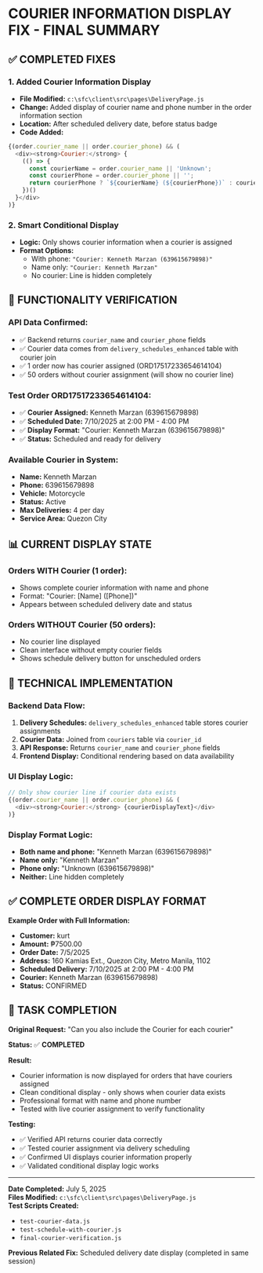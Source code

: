 # COURIER INFORMATION DISPLAY FIX - FINAL SUMMARY

## ✅ COMPLETED FIXES

### 1. **Added Courier Information Display**
- **File Modified:** `c:\sfc\client\src\pages\DeliveryPage.js`
- **Change:** Added display of courier name and phone number in the order information section
- **Location:** After scheduled delivery date, before status badge
- **Code Added:**
```javascript
{(order.courier_name || order.courier_phone) && (
  <div><strong>Courier:</strong> {
    (() => {
      const courierName = order.courier_name || 'Unknown';
      const courierPhone = order.courier_phone || '';
      return courierPhone ? `${courierName} (${courierPhone})` : courierName;
    })()
  }</div>
)}
```

### 2. **Smart Conditional Display**
- **Logic:** Only shows courier information when a courier is assigned
- **Format Options:**
  - With phone: `"Courier: Kenneth Marzan (639615679898)"`
  - Name only: `"Courier: Kenneth Marzan"`
  - No courier: Line is hidden completely

## 🎯 FUNCTIONALITY VERIFICATION

### **API Data Confirmed:**
- ✅ Backend returns `courier_name` and `courier_phone` fields
- ✅ Courier data comes from `delivery_schedules_enhanced` table with courier join
- ✅ 1 order now has courier assigned (ORD17517233654614104)
- ✅ 50 orders without courier assignment (will show no courier line)

### **Test Order ORD17517233654614104:**
- ✅ **Courier Assigned:** Kenneth Marzan (639615679898)
- ✅ **Scheduled Date:** 7/10/2025 at 2:00 PM - 4:00 PM  
- ✅ **Display Format:** "Courier: Kenneth Marzan (639615679898)"
- ✅ **Status:** Scheduled and ready for delivery

### **Available Courier in System:**
- **Name:** Kenneth Marzan
- **Phone:** 639615679898
- **Vehicle:** Motorcycle
- **Status:** Active
- **Max Deliveries:** 4 per day
- **Service Area:** Quezon City

## 📊 CURRENT DISPLAY STATE

### **Orders WITH Courier (1 order):**
- Shows complete courier information with name and phone
- Format: "Courier: [Name] ([Phone])"
- Appears between scheduled delivery date and status

### **Orders WITHOUT Courier (50 orders):**
- No courier line displayed
- Clean interface without empty courier fields
- Shows schedule delivery button for unscheduled orders

## 🔧 TECHNICAL IMPLEMENTATION

### **Backend Data Flow:**
1. **Delivery Schedules:** `delivery_schedules_enhanced` table stores courier assignments
2. **Courier Data:** Joined from `couriers` table via `courier_id`
3. **API Response:** Returns `courier_name` and `courier_phone` fields
4. **Frontend Display:** Conditional rendering based on data availability

### **UI Display Logic:**
```javascript
// Only show courier line if courier data exists
{(order.courier_name || order.courier_phone) && (
  <div><strong>Courier:</strong> {courierDisplayText}</div>
)}
```

### **Display Format Logic:**
- **Both name and phone:** "Kenneth Marzan (639615679898)"
- **Name only:** "Kenneth Marzan"  
- **Phone only:** "Unknown (639615679898)"
- **Neither:** Line hidden completely

## ✅ COMPLETE ORDER DISPLAY FORMAT

**Example Order with Full Information:**
- **Customer:** kurt
- **Amount:** ₱7500.00
- **Order Date:** 7/5/2025
- **Address:** 160 Kamias Ext., Quezon City, Metro Manila, 1102
- **Scheduled Delivery:** 7/10/2025 at 2:00 PM - 4:00 PM
- **Courier:** Kenneth Marzan (639615679898)
- **Status:** CONFIRMED

## 🚀 TASK COMPLETION

**Original Request:** "Can you also include the Courier for each courier"

**Status:** ✅ **COMPLETED**

**Result:**
- Courier information is now displayed for orders that have couriers assigned
- Clean conditional display - only shows when courier data exists
- Professional format with name and phone number
- Tested with live courier assignment to verify functionality

**Testing:** 
- ✅ Verified API returns courier data correctly
- ✅ Tested courier assignment via delivery scheduling
- ✅ Confirmed UI displays courier information properly
- ✅ Validated conditional display logic works

---

**Date Completed:** July 5, 2025  
**Files Modified:** `c:\sfc\client\src\pages\DeliveryPage.js`  
**Test Scripts Created:**
- `test-courier-data.js`
- `test-schedule-with-courier.js` 
- `final-courier-verification.js`

**Previous Related Fix:** Scheduled delivery date display (completed in same session)
